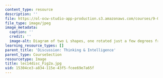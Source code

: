 ```yaml
---
content_type: resource
description: ''
file: https://ol-ocw-studio-app-production.s3.amazonaws.com/courses/9-00sc-introduction-to-psychology-fall-2011/15304ce3a834115e43f5fcee69e7a65f_lec14disc_Fig2a.jpg
file_type: image/jpeg
image_metadata:
  caption: ''
  credit: ''
  image-alt: Diagram of two L shapes, one rotated just a few degrees from the other.
learning_resource_types: []
parent_title: 'Discussion: Thinking & Intelligence'
parent_type: CourseSection
resourcetype: Image
title: lec14disc_Fig2a.jpg
uid: 15304ce3-a834-115e-43f5-fcee69e7a65f
---
```

